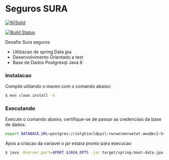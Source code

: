 # Seguros SURA 

[![N|Solid](https://encrypted-tbn0.gstatic.com/images?q=tbn:ANd9GcQm108yLpChuDwpHS6FM_a20dOIqJsY6QOKLCpGp6lmFDaJapP5&s)](https://nodesource.com/products/nsolid)

[![Build Status](https://travis-ci.org/joemccann/dillinger.svg?branch=master)](https://travis-ci.org/joemccann/dillinger)

Desafio Sura seguros 

  - Utilzacao de spring Data jpa
  - Desenvolvimento Orientado a test
  - Base de Dados  Postgresql Java 8

  
### Instalacao 

Compile utiliando o maven com o comando abaixo:
```sh
$ mvn clean install -X
```
### Executando 

Execute o comando abaixo, certifique-se de passar as credenciais da base de dados:
```sh
export DATABASE_URL=postgres://iolgtiocldpyil:rwrwerwerwetwt.aws@ec2-54-91-178-234.compute-1.amazonaws.com:5532/fsfdsfs
```
Apos a criacao da variavel o jar estara pronto para execucao
```sh
$ java -Dserver.port=$PORT $JAVA_OPTS -jar target/spring-boot-data-jpa-sura-seguros-1.0.jar
```



